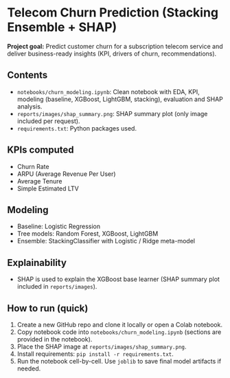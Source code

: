 # Telecom Churn Prediction (Stacking Ensemble + SHAP)


**Project goal:** Predict customer churn for a subscription telecom service and deliver business-ready insights (KPI, drivers of churn, recommendations).


## Contents
- `notebooks/churn_modeling.ipynb`: Clean notebook with EDA, KPI, modeling (baseline, XGBoost, LightGBM, stacking), evaluation and SHAP analysis.
- `reports/images/shap_summary.png`: SHAP summary plot (only image included per request).
- `requirements.txt`: Python packages used.


## KPIs computed
- Churn Rate
- ARPU (Average Revenue Per User)
- Average Tenure
- Simple Estimated LTV


## Modeling
- Baseline: Logistic Regression
- Tree models: Random Forest, XGBoost, LightGBM
- Ensemble: StackingClassifier with Logistic / Ridge meta-model


## Explainability
- SHAP is used to explain the XGBoost base learner (SHAP summary plot included in `reports/images`).


## How to run (quick)
1. Create a new GitHub repo and clone it locally or open a Colab notebook.
2. Copy notebook code into `notebooks/churn_modeling.ipynb` (sections are provided in the notebook).
3. Place the SHAP image at `reports/images/shap_summary.png`.
4. Install requirements: `pip install -r requirements.txt`.
5. Run the notebook cell-by-cell. Use `joblib` to save final model artifacts if needed.


